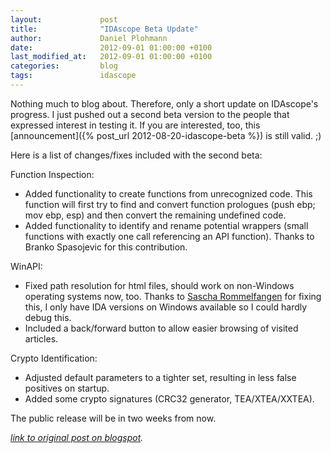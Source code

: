```yaml
---
layout:             post
title:              "IDAscope Beta Update"
author:             Daniel Plohmann
date:               2012-09-01 01:00:00 +0100
last_modified_at:   2012-09-01 01:00:00 +0100
categories:         blog
tags:               idascope
---
```


Nothing much to blog about. Therefore, only a short update on IDAscope's progress. 
I just pushed out a second beta version to the people that expressed interest in testing it. 
If you are interested, too, this [announcement]({% post_url 2012-08-20-idascope-beta %}) is still valid. ;) 
 
Here is a list of changes/fixes included with the second beta: 
 
Function Inspection:
 * Added functionality to create functions from unrecognized code. This function will first try to find and convert function prologues (push ebp; mov ebp, esp) and then convert the remaining undefined code.  
 * Added functionality to identify and rename potential wrappers (small functions with exactly one call referencing an API function). Thanks to Branko Spasojevic for this contribution. 
 
WinAPI:
 * Fixed path resolution for html files, should work on non-Windows operating systems now, too. Thanks to [Sascha Rommelfangen][twitter rommelfangen] for fixing this, I only have IDA versions on Windows available so I could hardly debug this.  
 * Included a back/forward button to allow easier browsing of visited articles. 
 
Crypto Identification:
 * Adjusted default parameters to a tighter set, resulting in less false positives on startup.  
 * Added some crypto signatures (CRC32 generator, TEA/XTEA/XXTEA). 
 
The public release will be in two weeks from now.

*[link to original post on blogspot][blogspot post].*

[twitter rommelfangen]: https://twitter.com/rommelfs
[blogspot post]: https://pnx-tf.blogspot.com/2012/09/idascope-beta-update.html